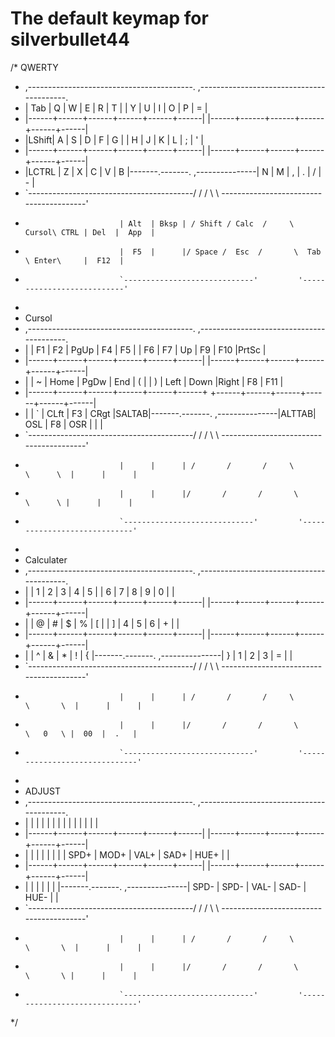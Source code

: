 # The default keymap for silverbullet44


/* QWERTY
 * ,-----------------------------------------.                                  ,-----------------------------------------.
 * | Tab  |   Q  |   W  |   E  |   R  |   T  |                                  |   Y  |   U  |   I  |   O  |   P  |  =   |
 * |------+------+------+------+------+------|                                  |------+------+------+------+------+------|
 * |LShift|   A  |   S  |   D  |   F  |   G  |                                  |   H  |   J  |   K  |   L  |   ;  |  '   |
 * |------+------+------+------+------+------|                                  |------+------+------+------+------+------|
 * |LCTRL |   Z  |   X  |   C  |   V  |   B  |-------.-------.  ,---------------|   N  |   M  |   ,  |   .  |   /  |  -   |
 * `-----------------------------------------/       /       /   \       \      \----------------------------------------'
 *                          | Alt  | Bksp | / Shift / Calc  /     \ Cursol\ CTRL | Del  |  App  |
 *                          |  F5  |      |/ Space /  Esc  /       \  Tab  \ Enter\     |  F12  |
 *                          `-----------------------------'         '---------------------------'
 *
 * Cursol
 * ,-----------------------------------------.                                  ,-----------------------------------------.
 * |      |  F1  |  F2  | PgUp |  F4  |  F5  |                                  |  F6  |  F7  |  Up  |  F9  | F10  |PrtSc |
 * |------+------+------+------+------+------|                                  |------+------+------+------+------+------|
 * |      |  ~   | Home | PgDw | End  |  (   |                                  |  )   | Left | Down |Right | F8   | F11  |
 * |------+------+------+------+------+------+                                  +------+------+------+------+------+------|
 * |      |  `   | CLft |  F3  | CRgt |SALTAB|-------.-------.  ,---------------|ALTTAB| OSL  |  F8  | OSR  |      |      |
 * `-----------------------------------------/       /       /   \       \      \----------------------------------------'
 *                          |      |      | /       /       /     \       \      \  |      |      |
 *                          |      |      |/       /       /       \       \      \ |      |      |
 *                          `-----------------------------'         '-----------------------------'
 *
 * Calculater
 * ,-----------------------------------------.                                  ,-----------------------------------------.
 * |      |  1   |  2   |  3   |  4   |  5   |                                  |  6   |  7   |  8   |  9   |  0   |      |
 * |------+------+------+------+------+------|                                  |------+------+------+------+------+------|
 * |      |  @   |  #   |  $   |  %   |  [   |                                  |  ]   |  4   |  5   |  6   |  +   |      |
 * |------+------+------+------+------+------|                                  |------+------+------+------+------+------|
 * |      |  ^   |  &   |  *   |  !   |  {   |-------.-------.  ,---------------|  }   |  1   |  2   |  3   |  =   |      |
 * `-----------------------------------------/       /       /   \       \       \----------------------------------------'
 *                          |      |      | /       /       /     \       \       \  |      |      |
 *                          |      |      |/       /       /       \       \   0   \ |  00  |  .   |
 *                          `-----------------------------'         '------------------------------'
 *
 * ADJUST
 * ,-----------------------------------------.                                  ,-----------------------------------------.
 * |      |      |      |      |      |      |                                  |      |      |      |      |      |      |
 * |------+------+------+------+------+------|                                  |------+------+------+------+------+------|
 * |      |      |      |      |      |      |                                  | SPD+ | MOD+ | VAL+ | SAD+ | HUE+ |      |
 * |------+------+------+------+------+------|                                  |------+------+------+------+------+------|
 * |      |      |      |      |      |      |-------.-------.  ,---------------| SPD- | SPD- | VAL- | SAD- | HUE- |      |
 * `-----------------------------------------/       /       /   \       \       \----------------------------------------'
 *                          |      |      | /       /       /     \       \       \  |      |      |
 *                          |      |      |/       /       /       \       \       \ |      |      |
 *                          `-----------------------------'         '------------------------------'
*/
